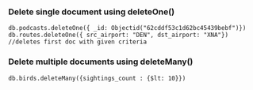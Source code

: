 
### Delete single document using deleteOne()

    db.podcasts.deleteOne({ _id: Objectid("62cddf53c1d62bc45439bebf")})
	db.routes.deleteOne({ src_airport: "DEN", dst_airport: "XNA"})  //deletes first doc with given criteria

### Delete multiple documents using deleteMany()

	db.birds.deleteMany({sightings_count : {$lt: 10}})